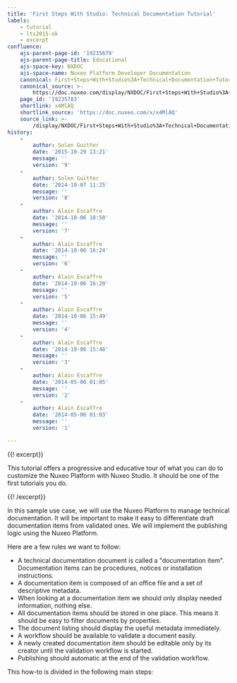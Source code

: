 ```yaml
---
title: 'First Steps With Studio: Technical Documentation Tutorial'
labels:
    - tutorial
    - lts2015-ok
    - excerpt
confluence:
    ajs-parent-page-id: '19235679'
    ajs-parent-page-title: Educational
    ajs-space-key: NXDOC
    ajs-space-name: Nuxeo Platform Developer Documentation
    canonical: First+Steps+With+Studio%3A+Technical+Documentation+Tutorial
    canonical_source: >-
        https://doc.nuxeo.com/display/NXDOC/First+Steps+With+Studio%3A+Technical+Documentation+Tutorial
    page_id: '19235783'
    shortlink: x4MlAQ
    shortlink_source: 'https://doc.nuxeo.com/x/x4MlAQ'
    source_link: >-
        /display/NXDOC/First+Steps+With+Studio%3A+Technical+Documentation+Tutorial
history:
    - 
        author: Solen Guitter
        date: '2015-10-29 13:21'
        message: ''
        version: '9'
    - 
        author: Solen Guitter
        date: '2014-10-07 11:25'
        message: ''
        version: '8'
    - 
        author: Alain Escaffre
        date: '2014-10-06 18:50'
        message: ''
        version: '7'
    - 
        author: Alain Escaffre
        date: '2014-10-06 16:24'
        message: ''
        version: '6'
    - 
        author: Alain Escaffre
        date: '2014-10-06 16:20'
        message: ''
        version: '5'
    - 
        author: Alain Escaffre
        date: '2014-10-06 15:49'
        message: ''
        version: '4'
    - 
        author: Alain Escaffre
        date: '2014-10-06 15:48'
        message: ''
        version: '3'
    - 
        author: Alain Escaffre
        date: '2014-05-06 01:05'
        message: ''
        version: '2'
    - 
        author: Alain Escaffre
        date: '2014-05-06 01:03'
        message: ''
        version: '1'

---
```

{{! excerpt}}

This tutorial offers a progressive and educative tour of what you can do to customize the Nuxeo Platform with Nuxeo Studio. It should be one of the first tutorials you do.

{{! /excerpt}}

In this sample use case, we will use the Nuxeo Platform to manage technical documentation. It will be important to make it easy to differentiate draft documentation items from validated ones. We will implement the publishing logic using the Nuxeo Platform.

Here are a few rules we want to follow:

*   A technical documentation document is called a "documentation item". Documentation items can be procedures, notices or installation instructions.
*   A documentation item is composed of an office file and a set of descriptive metadata.
*   When looking at a documentation item we should only display needed information, nothing else.
*   All documentation items should be stored in one place. This means it should be easy to filter documents by properties.
*   The document listing should display the useful metadata immediately.
*   A workflow should be available to validate a document easily.
*   A newly created documentation item should be editable only by its creator until the validation workflow is started.
*   Publishing should automatic at the end of the validation workflow.

This how-to is divided in the following main steps: